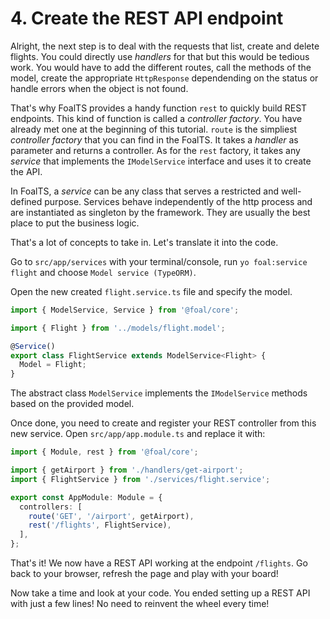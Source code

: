# 4. Create the REST API endpoint

Alright, the next step is to deal with the requests that list, create and delete flights. You could directly use *handlers* for that but this would be tedious work. You would have to add the different routes, call the methods of the model, create the appropriate `HttpResponse` dependending on the status or handle errors when the object is not found.

That's why FoalTS provides a handy function `rest` to quickly build REST endpoints. This kind of function is called a *controller factory*. You have already met one at the beginning of this tutorial. `route` is the simpliest *controller factory* that you can find in the FoalTS. It takes a *handler* as parameter and returns a controller. As for the `rest` factory, it takes any *service* that implements the `IModelService` interface and uses it to create the API.

In FoalTS, a *service* can be any class that serves a restricted and well-defined purpose. Services behave independently of the http process and are instantiated as singleton by the framework. They are usually the best place to put the business logic.

That's a lot of concepts to take in. Let's translate it into the code.

Go to `src/app/services` with your terminal/console, run `yo foal:service flight` and choose `Model service (TypeORM)`.

Open the new created `flight.service.ts` file and specify the model.

```typescript
import { ModelService, Service } from '@foal/core';

import { Flight } from '../models/flight.model';

@Service()
export class FlightService extends ModelService<Flight> {
  Model = Flight;
}

```

The abstract class `ModelService` implements the `IModelService` methods based on the provided model.

Once done, you need to create and register your REST controller from this new service. Open `src/app/app.module.ts` and replace it with:

```typescript
import { Module, rest } from '@foal/core';

import { getAirport } from './handlers/get-airport';
import { FlightService } from './services/flight.service';

export const AppModule: Module = {
  controllers: [
    route('GET', '/airport', getAirport),
    rest('/flights', FlightService),
  ],
};

```

That's it! We now have a REST API working at the endpoint `/flights`. Go back to your browser, refresh the page and play with your board!

Now take a time and look at your code. You ended setting up a REST API with just a few lines! No need to reinvent the wheel every time!